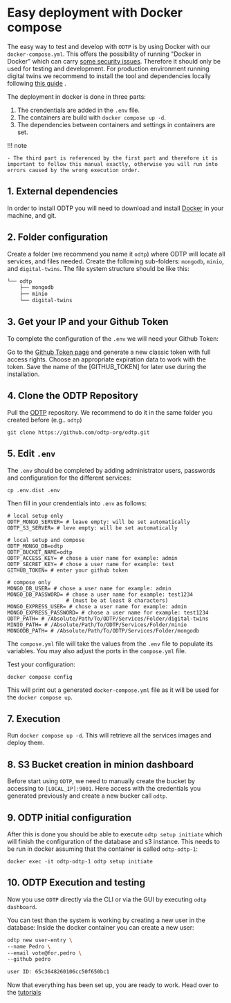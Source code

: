 # Easy deployment with Docker compose

The easy way to test and develop with `ODTP` is by using Docker with our `docker-compose.yml`.
This offers the possibility of running "Docker in Docker" which can carry [some security issues](https://jpetazzo.github.io/2015/09/03/do-not-use-docker-in-docker-for-ci/). Therefore it should only be used for testing and development.
For production environment running digital twins we recommend to install the tool and dependencies locally following [this guide](odtp-local-installation.md)
. 

The deployment in docker is done in three parts:
1. The crendentials are added in the `.env` file.
2. The containers are build with `docker compose up -d`.
3. The dependencies between containers and settings in containers are set.

!!! note

    - The third part is referenced by the first part and therefore it is important to follow this manual exactly, otherwise you will run into errors caused by the wrong execution order.

## 1. External dependencies

In order to install ODTP you will need to download and install [Docker](https://www.docker.com/) in your machine, and git. 

## 2. Folder configuration 
Create a folder (we recommend you name it `odtp`) where ODTP will locate all services, and files needed.
Create the following sub-folders: `mongodb`, `minio`, and `digital-twins`.
The file system structure should be like this:

```bash
└── odtp
    ├── mongodb
    ├── minio
    └── digital-twins
```

## 3. Get your IP and your Github Token
To complete the configuration of the `.env` we will need your Github Token: 

Go to the [Github Token page](https://github.com/settings/tokens) and generate a new classic token with full access rights.
Choose an appropriate expiration data to work with the token.
Save the name of the [GITHUB_TOKEN] for later use during the installation.

## 4. Clone the ODTP Repository
Pull the [ODTP](https://github.com/odtp-org/odtp/tree/main) repository.
We recommend to do it in the same folder you created before (e.g.. `odtp`)

```
git clone https://github.com/odtp-org/odtp.git
```

## 5. Edit `.env` 
The `.env` should be completed by adding administrator users, passwords and configuration for the different services: 

```
cp .env.dist .env
```

Then fill in your crendentials into `.env` as follows:

```
# local setup only
ODTP_MONGO_SERVER= # leave empty: will be set automatically
ODTP_S3_SERVER= # leve empty: will be set automatically

# local setup and compose
ODTP_MONGO_DB=odtp
ODTP_BUCKET_NAME=odtp
ODTP_ACCESS_KEY= # chose a user name for example: admin  
ODTP_SECRET_KEY= # chose a user name for example: test
GITHUB_TOKEN= # enter your github token

# compose only
MONGO_DB_USER= # chose a user name for example: admin
MONGO_DB_PASSWORD= # chose a user name for example: test1234
                   # (must be at least 8 characters)
MONGO_EXPRESS_USER= # chose a user name for example: admin
MONGO_EXPRESS_PASSWORD= # chose a user name for example: test1234
ODTP_PATH= # /Absolute/Path/To/ODTP/Services/Folder/digital-twins
MINIO_PATH= # /Absolute/Path/To/ODTP/Services/Folder/minio
MONGODB_PATH= # /Absolute/Path/To/ODTP/Services/Folder/mongodb
```

The `compose.yml` file will take the values from the `.env` file 
to populate its variables. You may also adjust the ports in the `compose.yml` file.

Test your configuration: 

```
docker compose config
```

This will print out a generated `docker-compose.yml` file as it will be 
used for the `docker compose up`. 

## 7. Execution 
Run `docker compose up -d`. This will retrieve all the services images and deploy them. 

<a name="bucket_creation"></a>
## 8. S3 Bucket creation in minion dashboard
Before start using `ODTP`, we need to manually create the bucket by accessing to `[LOCAL_IP]:9001`. Here access with the credentials you generated previously and create a new bucker call `odtp`. 

## 9. ODTP initial configuration
After this is done you should be able to execute `odtp setup initiate` which will finish the configuration of the database and s3 instance. This needs to be run in docker assuming that the container is called `odtp-odtp-1`:

```
docker exec -it odtp-odtp-1 odtp setup initiate
```

## 10. ODTP Execution and testing
Now you use `ODTP` directly via the CLI or via the GUI by executing `odtp dashboard`. 

You can test than the system is working by creating a new user in the database: 
Inside the docker container you can create a new user: 

``` bash
odtp new user-entry \
--name Pedro \
--email vote@for.pedro \
--github pedro
```

``` bash
user ID: 65c3648260106cc50f650bc1
```

Now that everything has been set up, you are ready to work. Head over to the [tutorials](tutorials/getting-started.md) 

<script src="https://hypothes.is/embed.js" async></script>

